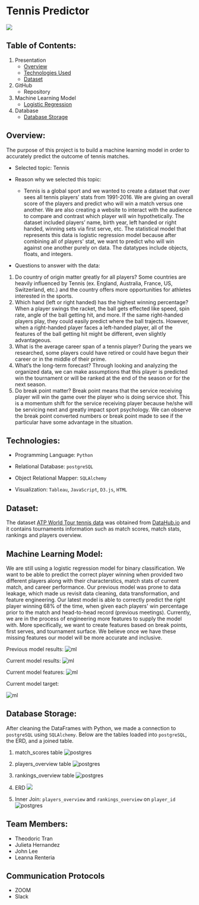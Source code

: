 # Tennis Predictor
![](/Images/tennis_readme.png)

## Table of Contents:
1. Presentation
    - [Overview](##Overview:)
    - [Technologies Used](#Technologies:)
    - [Dataset](#Dataset:)
2. GitHub
    - Repository
3. Machine Learning Model
    - [Logistic Regression](#machine-learning-model:)
4. Database
    - [Database Storage](#Database-Storage:)


## Overview:
The purpose of this project is to build a machine learning model in order to accurately predict the outcome of tennis matches.

- Selected topic: 
Tennis 

- Reason why we selected this topic:
    - Tennis is a global sport and we wanted to create a dataset that over sees all tennis players’ stats from 1991-2016. We are giving an overall score of the players and predict who will win a match versus one another. We are also creating a website to interact with the audience to compare and contrast which player will win hypothetically. The dataset included players’ name, birth year, left handed or right handed, winning sets via first serve, etc. The statistical model that represents this data is logistic regression model because after combining all of players' stat, we want to predict who will win against one another purely on data. The datatypes include objects, floats, and integers.

- Questions to answer with the data:
1. Do country of origin matter greatly for all players? Some countries are heavily influenced by Tennis (ex. England, Australia, France, US, Switzerland, etc.) and the country offers more opportunities for athletes interested in the sports.
2. Which hand (left or right handed) has the highest winning percentage? When a player swings the racket, the ball gets effected like speed, spin rate, angle of the ball getting hit, and more. If the same right-handed players play, they could easily predict where the ball trajects. However, when a right-handed player faces a left-handed player, all of the features of the ball getting hit might be different, even slightly advantageous. 
3. What is the average career span of a tennis player? During the years we researched, some players could have retired or could have begun their career or in the middle of their prime.
4. What’s the long-term forecast? Through looking and analyzing the organized data, we can make assumptions that this player is predicted win the tournament or will be ranked at the end of the season or for the next season.
5. Do break point matter? Break point means that the service receiving player will win the game over the player who is doing service shot. This is a momentum shift for the service receiving player because he/she will be servicing next and greatly impact sport psychology. We can observe the break point converted numbers or break point made to see if the particular have some advantage in the situation.


## Technologies:
- Programming Language: `Python` 

- Relational Database: `postgreSQL` 

- Object Relational Mapper: `SQLAlchemy`

- Visualization: `Tableau`, `JavaScript`, `D3.js`, `HTML` 

## Dataset:

The dataset [ATP World Tour tennis data](https://datahub.io/sports-data/atp-world-tour-tennis-data#resource-match_stats_2017_unindexed) was obtained from [DataHub.io](https://datahub.io) and it contains tournaments information such as match scores, match stats, rankings and players overview.

## Machine Learning Model:

We are still using a logistic regression model for binary classification. We want to be able to predict the correct player winning when provided two different players along with their characterstics, match stats of current match, and career performance. Our previous model was prone to data leakage, which made us revisit data cleaning, data transformation, and feature engineering. Our latest model is able to correctly predict the right player winning 68% of the time, when given each players' win percentage prior to the match and head-to-head record (previous meetings). Currently, we are in the process of engineering more features to supply the model with. More specifically, we want to create features based on break points, first serves, and tournament surface. We believe once we have these missing features our model will be more accurate and inclusive.

Previous model results:
![ml](Images/ml/first_model_results.png)

Current model results: 
![ml](Images/ml/ml_model_performance.png)

Current model features:
![ml](Images/ml/ml_model_features.png)

Current model target:

![ml](Images/ml/ml_model_target.png)

## Database Storage:

After cleaning the DataFrames with Python, we made a connection to `postgreSQL` using `SQLAlchemy`. Below are the tables loaded into `postgreSQL`, the ERD, and a joined table. 


1) match_scores table
![postgres](Images/postgres/1_match_scores_table.png)

2) players_overview table
![postgres](Images/postgres/2_players_overview_table.png)

3) rankings_overview table
![postgres](Images/postgres/3_rankings_overview_table.png)

4) ERD
![](Images/ERD.png)

5) Inner Join: `players_overview` and `rankings_overview` on `player_id`
![postgres](Images/postgres/4_join_players_rankings.png)

## Team Members:
- Theodoric Tran
- Julieta Hernandez
- John Lee
- Leanna Renteria

## Communication Protocols
- ZOOM
- Slack
